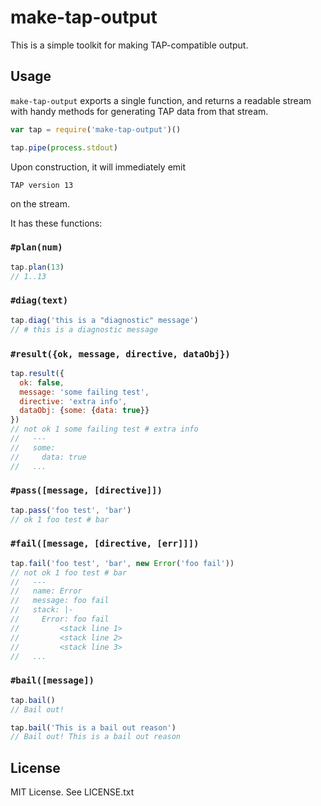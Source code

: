 # make-tap-output

This is a simple toolkit for making TAP-compatible output.

## Usage

`make-tap-output` exports a single function, and returns a readable stream with
handy methods for generating TAP data from that stream.

```js
var tap = require('make-tap-output')()

tap.pipe(process.stdout)
```

Upon construction, it will immediately emit

```
TAP version 13
```

on the stream.

It has these functions:

### `#plan(num)`

```js
tap.plan(13)
// 1..13
```

### `#diag(text)`

```js
tap.diag('this is a "diagnostic" message')
// # this is a diagnostic message
```

### `#result({ok, message, directive, dataObj})`

```js
tap.result({
  ok: false,
  message: 'some failing test',
  directive: 'extra info',
  dataObj: {some: {data: true}}
})
// not ok 1 some failing test # extra info
//   ---
//   some:
//     data: true
//   ...
```

### `#pass([message, [directive]])`

```js
tap.pass('foo test', 'bar')
// ok 1 foo test # bar
```

### `#fail([message, [directive, [err]]])`

```js
tap.fail('foo test', 'bar', new Error('foo fail'))
// not ok 1 foo test # bar
//   ---
//   name: Error
//   message: foo fail
//   stack: |-
//     Error: foo fail
//         <stack line 1>
//         <stack line 2>
//         <stack line 3>
//   ...
```

### `#bail([message])`

```js
tap.bail()
// Bail out!
```

```js
tap.bail('This is a bail out reason')
// Bail out! This is a bail out reason
```

## License

MIT License. See LICENSE.txt
